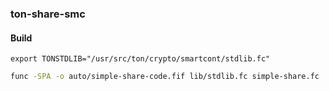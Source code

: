 ### ton-share-smc

#### Build

```
export TONSTDLIB="/usr/src/ton/crypto/smartcont/stdlib.fc"
```

```bash
func -SPA -o auto/simple-share-code.fif lib/stdlib.fc simple-share.fc
```